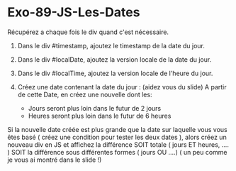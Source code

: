 # Exo-89-JS-Les-Dates

Récupérez a chaque fois le div quand c'est nécessaire.

1. Dans le div #timestamp, ajoutez le timestamp de la date du jour.
2. Dans le div #localDate, ajoutez la version locale de la date du jour. 
3. Dans le div #localTime, ajoutez la version locale de l'heure du jour.


4. Créez une date contenant la date du jour : (aidez vous du slide)
   A partir de cette Date, en créez une nouvelle dont les:
   * Jours seront plus loin dans le futur de 2 jours
   * Heures seront  plus loin dans le futur de 6 heures
    
Si la nouvelle date créée est plus grande que la date sur laquelle vous vous êtes basé ( créez une condition pour tester les deux dates ), alors créez
un nouveau div en JS et affichez la différence SOIT totale ( jours ET heures, .... ) SOIT la différence sous différentes formes ( jours OU ....)
( un peu comme je vous ai montré dans le slide !)
    